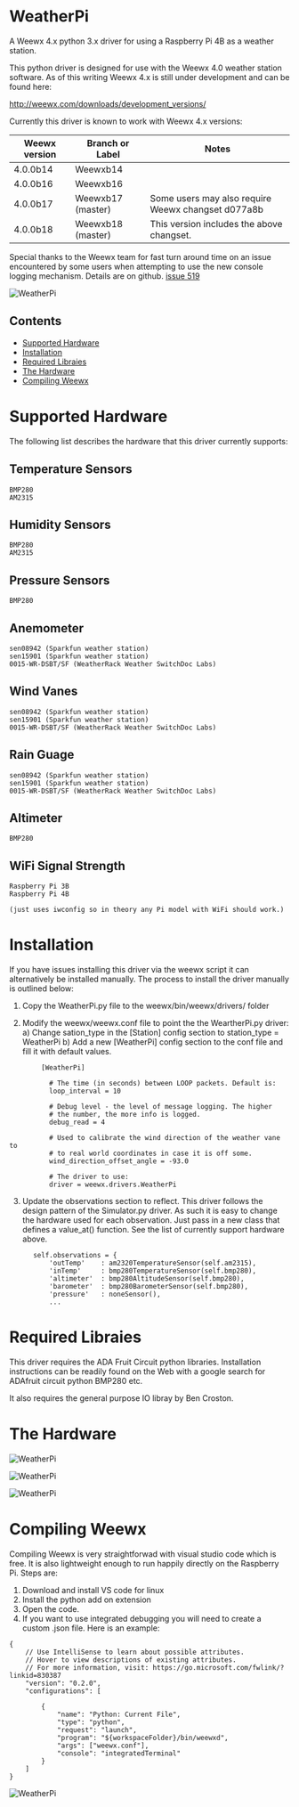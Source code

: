 # WeatherPi
A Weewx 4.x python 3.x driver for using a Raspberry Pi 4B as a weather station.

This python driver is designed for use with the Weewx 4.0 weather station software.
As of this writing Weewx 4.x is still under development and can be found here:

http://weewx.com/downloads/development_versions/

Currently this driver is known to work with Weewx 4.x versions:

Weewx version | Branch or Label | Notes
------------ | ------------- | -------------
4.0.0b14 | Weewxb14
4.0.0b16 | Weewxb16
4.0.0b17 | Weewxb17 (master) | Some users may also require Weewx changset d077a8b
4.0.0b18 | Weewxb18 (master) | This version includes the above changset.

Special thanks to the Weewx team for fast turn around time on an issue encountered by some users when attempting to use the new console logging mechanism. Details are on github. [issue 519](https://github.com/weewx/weewx/issues/519)

![WeatherPi](media/Screen.png)

## Contents
- [Supported Hardware](#supported-hardware)
- [Installation](#installation)
- [Required Libraies](#required-libraies)
- [The Hardware](#the-hardware)
- [Compiling Weewx](#compiling-weewx)

# Supported Hardware
The following list describes the hardware that this driver currently supports:

## Temperature Sensors
```
BMP280
AM2315
```

## Humidity Sensors
```
BMP280
AM2315
```

## Pressure Sensors
```
BMP280
```

## Anemometer
```
sen08942 (Sparkfun weather station)
sen15901 (Sparkfun weather station)
0015-WR-DSBT/SF (WeatherRack Weather SwitchDoc Labs) 
```

## Wind Vanes
```
sen08942 (Sparkfun weather station)
sen15901 (Sparkfun weather station)
0015-WR-DSBT/SF (WeatherRack Weather SwitchDoc Labs) 
```

## Rain Guage
```
sen08942 (Sparkfun weather station)
sen15901 (Sparkfun weather station)
0015-WR-DSBT/SF (WeatherRack Weather SwitchDoc Labs) 
```

## Altimeter
```
BMP280
```

## WiFi Signal Strength
```
Raspberry Pi 3B
Raspberry Pi 4B

(just uses iwconfig so in theory any Pi model with WiFi should work.)
```

# Installation

If you have issues installing this driver via the weewx script it can alternatively be installed manually.  The process to install the driver manually is outlined below:

1) Copy the WeatherPi.py file to the weewx/bin/weewx/drivers/ folder

2) Modify the weewx/weewx.conf file to point the the WeartherPi.py driver:
    a) Change sation_type in the [Station] config section to station_type = WeatherPi
    b) Add a new [WeatherPi] config section to the conf file and fill it with default values.
```
        [WeatherPi]

          # The time (in seconds) between LOOP packets. Default is:
          loop_interval = 10

          # Debug level - the level of message logging. The higher
          # the number, the more info is logged.
          debug_read = 4

          # Used to calibrate the wind direction of the weather vane to
          # to real world coordinates in case it is off some.
          wind_direction_offset_angle = -93.0

          # The driver to use:
          driver = weewx.drivers.WeatherPi
```
          
3) Update the observations section to reflect.  This driver follows the design pattern of the Simulator.py driver.  As such it is easy to change the hardware used for each observation.  Just pass in a new class that defines a value_at() function. See the list of currently support hardware above.
```
      self.observations = {
          'outTemp'    : am2320TemperatureSensor(self.am2315),
          'inTemp'     : bmp280TemperatureSensor(self.bmp280),
          'altimeter'  : bmp280AltitudeSensor(self.bmp280),
          'barometer'  : bmp280BarometerSensor(self.bmp280),
          'pressure'   : noneSensor(),
          ...
```

# Required Libraies

This driver requires the ADA Fruit Circuit python libraries.  Installation instructions can be readily found on the Web with a google search for ADAfruit circuit python BMP280 etc.

It also requires the general purpose IO libray by Ben Croston.

# The Hardware

![WeatherPi](media/IMG_7013.png)

![WeatherPi](media/IMG_7015.png)

![WeatherPi](media/IMG_7017.png)

# Compiling Weewx

Compiling Weewx is very straightforwad with visual studio code which is free.  It is also lightweight enough to run happily directly on the Raspberry Pi. Steps are:

1) Download and install VS code for linux
2) Install the python add on extension
3) Open the code.
4) If you want to use integrated debugging you will need to create a custom .json file.  Here is an example:
```
{
    // Use IntelliSense to learn about possible attributes.
    // Hover to view descriptions of existing attributes.
    // For more information, visit: https://go.microsoft.com/fwlink/?linkid=830387
    "version": "0.2.0",
    "configurations": [       
    
        {
            "name": "Python: Current File",
            "type": "python",
            "request": "launch",
            "program": "${workspaceFolder}/bin/weewxd",
            "args": ["weewx.conf"],
            "console": "integratedTerminal"
        }
    ]
}
```
![WeatherPi](media/VSCodeWeewx.png)
